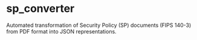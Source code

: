 # sp_converter
Automated transformation of Security Policy (SP) documents (FIPS 140-3) from PDF format into JSON representations. 
